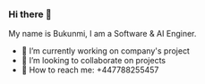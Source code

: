 ### Hi there 👋

My name is Bukunmi, I am a Software & AI Enginer.

- 🔭 I’m currently working on company's project
- 🤝 I’m looking to collaborate on projects
- 💬 How to reach me: +447788255457
